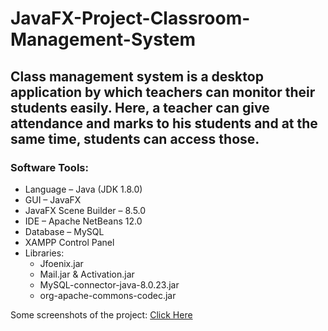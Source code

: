 # JavaFX-Project-Classroom-Management-System
## Class management system is a desktop application by which teachers can monitor their students easily. Here, a teacher can give attendance and marks to his students and at the same time, students can access those.

### Software Tools:
- Language – Java (JDK 1.8.0)
- GUI – JavaFX
- JavaFX Scene Builder – 8.5.0
- IDE – Apache NetBeans 12.0
- Database – MySQL
- XAMPP Control Panel
- Libraries:
  - Jfoenix.jar
  - Mail.jar & Activation.jar
  - MySQL-connector-java-8.0.23.jar
  - org-apache-commons-codec.jar

Some screenshots of the project: [Click Here](https://drive.google.com/drive/folders/14tfpM-LIGCqwZ8CMEsEgMWvKJgvh0EJo?usp=sharing)
